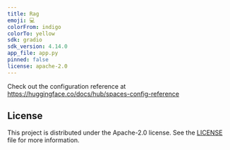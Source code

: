 ```yaml
---
title: Rag
emoji: 💻
colorFrom: indigo
colorTo: yellow
sdk: gradio
sdk_version: 4.14.0
app_file: app.py
pinned: false
license: apache-2.0
---
```


Check out the configuration reference at https://huggingface.co/docs/hub/spaces-config-reference

## License
This project is distributed under the Apache-2.0 license. See the [LICENSE](https://github.com/projecte-aina/eadop-rag/blob/main/LICENSE) file for more information.
